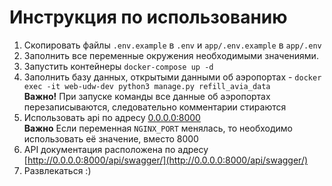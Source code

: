 # Инструкция по использованию

1. Скопировать файлы `.env.example` в `.env` и `app/.env.example` в `app/.env`
2. Заполнить все переменные окружения необходимыми значениями.
3. Запустить контейнеры `docker-compose up -d`
4. Заполнить базу данных, открытыми данными об аэропортах - `docker exec -it web-udw-dev python3 manage.py refill_avia_data`
   <br>**Важно!** При запуске команды все данные об аэропортах перезаписываются, следовательно комментарии стираются
5. Использовать api по адресу [0.0.0.0:8000](0.0.0.0:8000)
   <br>**Важно** Если переменная `NGINX_PORT` менялась, то необходимо использовать её значение, вместо 8000
6. API документация расположена по адресу [http://0.0.0.0:8000/api/swagger/](http://0.0.0.0:8000/api/swagger/)
7. Развлекаться :)


